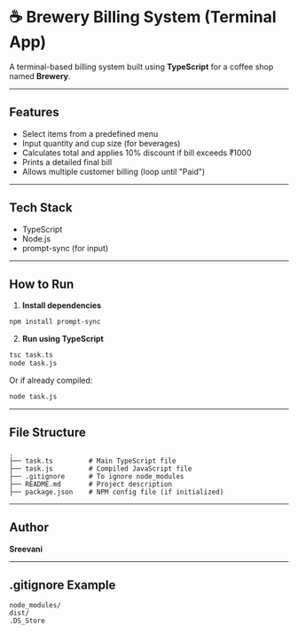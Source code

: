 # ☕ Brewery Billing System (Terminal App)

A terminal-based billing system built using **TypeScript** for a coffee shop named **Brewery**.

---

##  Features

- Select items from a predefined menu
- Input quantity and cup size (for beverages)
- Calculates total and applies 10% discount if bill exceeds ₹1000
- Prints a detailed final bill
- Allows multiple customer billing (loop until "Paid")

---

## Tech Stack

- TypeScript
- Node.js
- prompt-sync (for input)

---

##  How to Run

1. **Install dependencies**

```bash
npm install prompt-sync
```

2. **Run using TypeScript**

```bash
tsc task.ts
node task.js
```

Or if already compiled:

```bash
node task.js
```

---

## File Structure

```
.
├── task.ts         # Main TypeScript file
├── task.js         # Compiled JavaScript file
├── .gitignore      # To ignore node_modules
├── README.md       # Project description
├── package.json    # NPM config file (if initialized)
```

---

##  Author

**Sreevani**

---

##  .gitignore Example

```
node_modules/
dist/
.DS_Store
```




